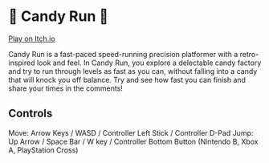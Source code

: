 # 🍭 Candy Run 🍬

[Play on Itch.io](https://nerdulus.itch.io/candy-run)

Candy Run is a fast-paced speed-running precision platformer with a retro-inspired look and feel. In Candy Run, you explore a delectable candy factory and try to run through levels as fast as you can, without falling into a candy that will knock you off balance. Try and see how fast you can finish and share your times in the comments!

## Controls
Move: Arrow Keys / WASD / Controller Left Stick / Controller D-Pad
Jump: Up Arrow / Space Bar / W key / Controller Bottom Button (Nintendo B, Xbox A, PlayStation Cross)

